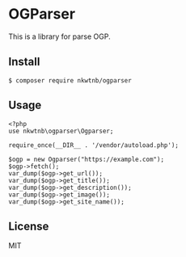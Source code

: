# OGParser
This is a library for parse OGP.

## Install
```
$ composer require nkwtnb/ogparser
```

## Usage
```
<?php
use nkwtnb\ogparser\Ogparser;

require_once(__DIR__ . '/vendor/autoload.php');

$ogp = new Ogparser("https://example.com");
$ogp->fetch();
var_dump($ogp->get_url());
var_dump($ogp->get_title());
var_dump($ogp->get_description());
var_dump($ogp->get_image());
var_dump($ogp->get_site_name());
```

## License
MIT
